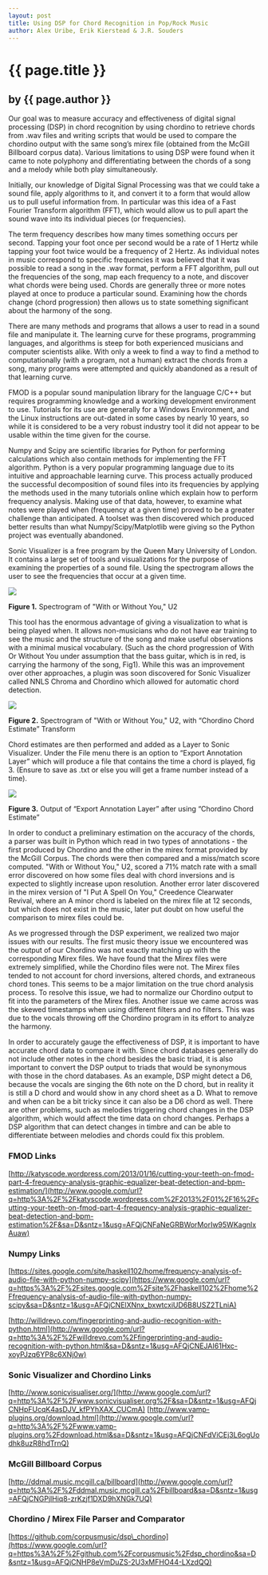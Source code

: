 ```yaml
---
layout: post
title: Using DSP for Chord Recognition in Pop/Rock Music
author: Alex Uribe, Erik Kierstead & J.R. Souders
---
```


# {{ page.title }} #

## by {{ page.author }} ##

Our goal was to measure accuracy and effectiveness of digital signal processing (DSP) in chord recognition by using chordino to retrieve chords from .wav files and writing scripts that would be used to compare the chordino output with the same song’s mirex file (obtained from the McGill Billboard corpus data).  Various limitations to using DSP were found when it came to note polyphony and differentiating between the chords of a song and a melody while both play simultaneously.

Initially, our knowledge of Digital Signal Processing was that we could take a sound file, apply algorithms to it, and convert it to a form that would allow us to pull useful information from.  In particular was this idea of a Fast Fourier Transform algorithm (FFT), which would allow us to pull apart the sound wave into its individual pieces (or frequencies).

The term frequency describes how many times something occurs per second.  Tapping your foot once per second would be a rate of 1 Hertz while tapping your foot twice would be a frequency of 2 Hertz.  As individual notes in music correspond to specific frequencies it was believed that it was possible to read a song in the .wav format, perform a FFT algorithm, pull out the frequencies of the song, map each frequency to a note, and discover what chords were being used.  Chords are generally three or more notes played at once to produce a particular sound.  Examining how the chords change (chord progression) then allows us to state something significant about the harmony of the song.

There are many methods and programs that allows a user to read in a sound file and manipulate it.  The learning curve for these programs, programming languages, and algorithms is steep for both experienced musicians and computer scientists alike.  With only a week to find a way to find a method to computationally (with a program, not a human) extract the chords from a song, many programs were attempted and quickly abandoned as a result of that learning curve.  

FMOD is a popular sound manipulation library for the language C/C++ but requires programming knowledge and a working development environment to use.  Tutorials for its use are generally for a Windows Environment, and the Linux instructions are out-dated in some cases by nearly 10 years, so while it is considered to be a very  robust industry tool it did not appear to be usable within the time given for the course.  

Numpy and Scipy are scientific libraries for Python for performing calculations which also contain methods for implementing the FFT algorithm.  Python is a very popular programming language due to its intuitive and approachable learning curve.  This process actually produced the successful decomposition of sound files into its frequencies by applying the methods used in the many tutorials online which explain how to perform frequency analysis.  Making use of that data, however, to examine what notes were played when (frequency at a given time) proved to be a greater challenge than anticipated.  A toolset was then discovered which produced better results than what Numpy/Scipy/Matplotlib were giving so the Python project was eventually abandoned.

Sonic Visualizer is a free program by the Queen Mary University of London.  It contains a large set of tools and visualizations for the purpose of examining the properties of a sound file.  Using the spectrogram allows the user to see the frequencies that occur at a given time.


![](./image06.png)

**Figure 1.** Spectrogram of "With or Without You," U2

This tool has the enormous advantage of giving a visualization to what is being played when.  It allows non-musicians who do not have ear training to see the music and the structure of the song and make useful observations with a minimal musical vocabulary.  (Such as the chord progression of With Or Without You under assumption that the bass guitar, which is in red, is carrying the harmony of the song, Fig1).  While this was an improvement over other approaches, a plugin was soon discovered for Sonic Visualizer called NNLS Chroma and Chordino which allowed for automatic chord detection.

![](./image07.png)

**Figure 2.** Spectrogram of "With or Without You," U2, with “Chordino Chord Estimate” Transform

Chord estimates are then performed and added as a Layer to Sonic Visualizer.  Under the File menu there is an option to “Export Annotation Layer” which will produce a file that contains the time a chord is played, fig 3. (Ensure to save as .txt or else you will get a frame number instead of a time).

![](./image08.png)

**Figure 3.** Output of “Export Annotation Layer” after using “Chordino Chord Estimate”

In order to conduct a preliminary estimation on the accuracy of the chords, a parser was built in Python which read in two types of annotations - the first produced by Chordino and the other in the mirex format provided by the McGill Corpus.  The chords were then compared and a miss/match score computed.  "With or Without You," U2, scored a 71% match rate with a small error discovered on how some files deal with chord inversions and is expected to slightly increase upon resolution.  Another error later discovered in the mirex version of "I Put A Spell On You," Creedence Clearwater Revival, where an A minor chord is labeled on the mirex file at 12 seconds, but which does not exist in the music, later put doubt on how useful the comparison to mirex files could be.

As we progressed through the DSP experiment, we realized two major issues with our results.  The first music theory issue we encountered was the output of our Chordino was not exactly matching up with the corresponding Mirex files. We have found that the Mirex files were extremely simplified, while the Chordino files were not.  The Mirex files tended to not account for chord inversions, altered chords, and extraneous chord tones.  This seems to be  a major limitation on the true chord analysis process.  To resolve this issue, we had to normalize our Chordino output to fit into the parameters of the Mirex files.  Another issue we came across was the skewed timestamps when using different filters and no filters. This was due to the vocals throwing off the Chordino program in its effort to analyze the harmony.



In order to accurately gauge the effectiveness of DSP, it is important to have accurate chord data to compare it with.  Since chord databases generally do not include other notes in the chord besides the basic triad, it is also important to convert the DSP output to triads that would be synonymous with those in the chord databases.  As an example, DSP might detect a D6, because the vocals are singing the 6th note on the D chord, but in reality it is still a D chord and would show in any chord sheet as a D.  What to remove and when can be a bit tricky since it can also be a D6 chord as well.  There are other problems, such as melodies triggering chord changes in the DSP algorithm, which would affect the time data on chord changes.  Perhaps a DSP algorithm that can detect changes in timbre and can be able to differentiate between melodies and chords could fix this problem.

### FMOD Links ###

[http://katyscode.wordpress.com/2013/01/16/cutting-your-teeth-on-fmod-part-4-frequency-analysis-graphic-equalizer-beat-detection-and-bpm-estimation/](http://www.google.com/url?q=http%3A%2F%2Fkatyscode.wordpress.com%2F2013%2F01%2F16%2Fcutting-your-teeth-on-fmod-part-4-frequency-analysis-graphic-equalizer-beat-detection-and-bpm-estimation%2F&sa=D&sntz=1&usg=AFQjCNFaNeGRBWorMorIw95WKagnlxAuaw)

### Numpy Links ###

[https://sites.google.com/site/haskell102/home/frequency-analysis-of-audio-file-with-python-numpy-scipy](https://www.google.com/url?q=https%3A%2F%2Fsites.google.com%2Fsite%2Fhaskell102%2Fhome%2Ffrequency-analysis-of-audio-file-with-python-numpy-scipy&sa=D&sntz=1&usg=AFQjCNElXNnx_bxwtcxiUD6B8USZ2TLniA)

[http://willdrevo.com/fingerprinting-and-audio-recognition-with-python.html](http://www.google.com/url?q=http%3A%2F%2Fwilldrevo.com%2Ffingerprinting-and-audio-recognition-with-python.html&sa=D&sntz=1&usg=AFQjCNEJAI61Hxc-xoyPJzq6YP8c6XNj0w)


### Sonic Visualizer and Chordino Links ###

[http://www.sonicvisualiser.org/](http://www.google.com/url?q=http%3A%2F%2Fwww.sonicvisualiser.org%2F&sa=D&sntz=1&usg=AFQjCNHpFUcqK4asDJV_kfPYhXAX_CUCmA)
[http://www.vamp-plugins.org/download.html](http://www.google.com/url?q=http%3A%2F%2Fwww.vamp-plugins.org%2Fdownload.html&sa=D&sntz=1&usg=AFQjCNFdViCEj3L6ogUodhk8uzR8hdTrnQ)


### McGill Billboard Corpus ###

[http://ddmal.music.mcgill.ca/billboard](http://www.google.com/url?q=http%3A%2F%2Fddmal.music.mcgill.ca%2Fbillboard&sa=D&sntz=1&usg=AFQjCNGPjlHiq8-zrKzjf1DXD9hXNGk7UQ)

### Chordino / Mirex File Parser and Comparator ###

[https://github.com/corpusmusic/dsp\_chordino](https://www.google.com/url?q=https%3A%2F%2Fgithub.com%2Fcorpusmusic%2Fdsp_chordino&sa=D&sntz=1&usg=AFQjCNHP8eVmDuZS-2U3xMFHO44-LXzdQQ)

